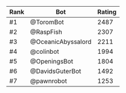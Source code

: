 Rank|Bot|Rating
---|---|---
#1|@ToromBot|2487
#2|@RaspFish|2307
#3|@OceanicAbyssalord|2211
#4|@colinbot|1994
#5|@OpeningsBot|1804
#6|@DavidsGuterBot|1492
#7|@pawnrobot|1253
